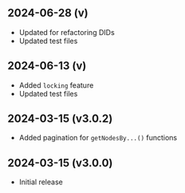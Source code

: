 2024-06-28 (v)
-------------------

- Updated for refactoring DIDs
- Updated test files

2024-06-13 (v)
-------------------

- Added `locking` feature
- Updated test files

2024-03-15 (v3.0.2)
-------------------

- Added pagination for `getNodesBy...()` functions

2024-03-15 (v3.0.0)
-------------------

- Initial release